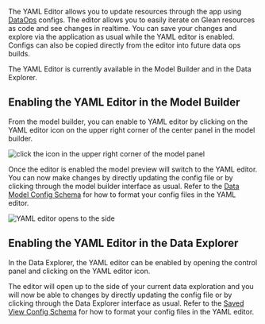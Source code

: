 The YAML Editor allows you to update resources through the app using [DataOps](index.md) configs. The editor allows you to easily iterate on Glean resources as code and see changes in realtime. You can save your changes and explore via the application as usual while the YAML editor is enabled. Configs can also be copied directly from the editor into future data ops builds.

The YAML Editor is currently available in the Model Builder and in the Data Explorer.

## Enabling the YAML Editor in the Model Builder

From the model builder, you can enable to YAML editor by clicking on the YAML editor icon on the upper right corner of the center panel in the model builder.

<img src="/assets/select-code-editor-model-builder.png" alt="click the icon in the upper right corner of the model panel"/>

Once the editor is enabled the model preview will switch to the YAML editor. You can now make changes by directly updating the config file or by clicking through the model builder interface as usual. Refer to the [Data Model Config Schema](config-schema/Data-Model.md) for how to format your config files in the YAML editor.

<img src="/assets/code-editor-model-builder.png" alt="YAML editor opens to the side" />

## Enabling the YAML Editor in the Data Explorer

In the Data Explorer, the YAML editor can be enabled by opening the control panel and clicking on the YAML editor icon.

The editor will open up to the side of your current data exploration and you will now be able to changes by directly updating the config file or by clicking through the Data Explorer interface as usual. Refer to the [Saved View Config Schema](config-schema/Saved-View.md) for how to format your config files in the YAML editor.
